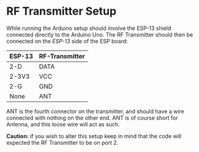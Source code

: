 # RF Transmitter Setup

While running the Arduino setup should involve the ESP-13 shield connected directly to the Arduino Uno. The RF Transmitter should then be connected on the *ESP-13* side of the ESP board:

| **ESP-13**    | **RF-Transmitter** |
|---------------|--------------------|
| 2-D           | DATA               |
| 2-3V3         | VCC                |
| 2-G           | GND                |
| None          | ANT                |

ANT is the fourth connector on the transmitter, and should have a wire connected with nothing on the other end. ANT is of course short for Antenna, and this loose wire will act as such.

**Caution:** if you wish to alter this setup keep in mind that the code will expected the RF Transmitter to be on port 2.